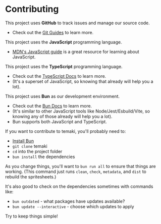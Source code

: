 # Contributing

This project uses **GitHub** to track issues and manage our source code.
- Check out the [Git Guides](https://github.com/git-guides) to learn more.

This project uses the **JavaScript** programming language.
- [MDN's JavaScript guide](https://developer.mozilla.org/en-US/docs/Web/JavaScript/Guide) is a great resource for learning about JavaScript.

This project uses the **TypeScript** programming language.
- Check out the [TypeScript Docs](https://www.typescriptlang.org/docs/) to learn more.
- (It's a superset of JavaScript, so knowing that already will help you a lot).

This project uses **Bun** as our development environment.
- Check out the [Bun Docs](https://bun.com/docs) to learn more.
- (It's similar to other JavaScript tools like Node/Jest/Esbuild/Vite, so knowing any of those already will help you a lot).
- Bun supports both JavaScript and TypeScript.

If you want to contribute to temaki, you'll probably need to:
- [Install Bun](https://bun.com/docs/installation)
- `git clone` temaki
- `cd` into the project folder
- `bun install` the dependencies

As you change things, you'll want to `bun run all` to ensure that things are working.
(This command just runs `clean`, `check`, `metadata`, and `dist` to rebuild the spritesheets.)

It's also good to check on the dependencies sometimes with commands like:
- `bun outdated`  - what packages have updates available?
- `bun update --interactive`  - choose which updates to apply

Try to keep things simple!
